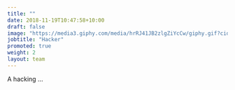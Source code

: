 ```yaml
---
title: ""
date: 2018-11-19T10:47:58+10:00
draft: false
image: "https://media3.giphy.com/media/hrRJ41JB2zlgZiYcCw/giphy.gif?cid=ecf05e47fsp7jklbbuu94nivpulehz4xly18oehahsjiybtz&rid=giphy.gif"
jobtitle: "Hacker"
promoted: true
weight: 2
layout: team
---
```


A hacking ...
